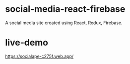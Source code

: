 # social-media-react-firebase
A social media site created using React, Redux, Firebase.

# live-demo
https://socialape-c275f.web.app/
